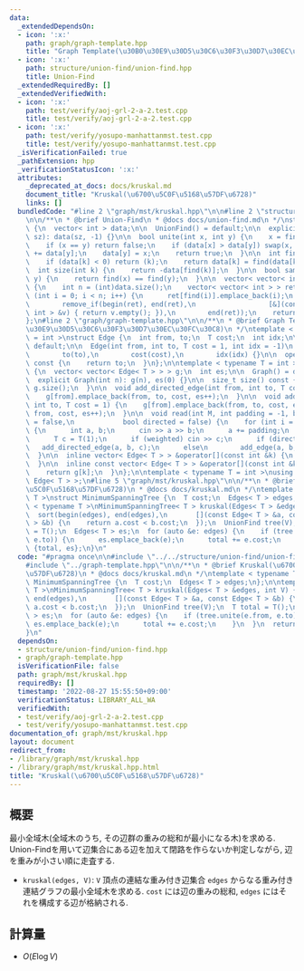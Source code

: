 ```yaml
---
data:
  _extendedDependsOn:
  - icon: ':x:'
    path: graph/graph-template.hpp
    title: "Graph Template(\u30B0\u30E9\u30D5\u30C6\u30F3\u30D7\u30EC\u30FC\u30C8)"
  - icon: ':x:'
    path: structure/union-find/union-find.hpp
    title: Union-Find
  _extendedRequiredBy: []
  _extendedVerifiedWith:
  - icon: ':x:'
    path: test/verify/aoj-grl-2-a-2.test.cpp
    title: test/verify/aoj-grl-2-a-2.test.cpp
  - icon: ':x:'
    path: test/verify/yosupo-manhattanmst.test.cpp
    title: test/verify/yosupo-manhattanmst.test.cpp
  _isVerificationFailed: true
  _pathExtension: hpp
  _verificationStatusIcon: ':x:'
  attributes:
    _deprecated_at_docs: docs/kruskal.md
    document_title: "Kruskal(\u6700\u5C0F\u5168\u57DF\u6728)"
    links: []
  bundledCode: "#line 2 \"graph/mst/kruskal.hpp\"\n\n#line 2 \"structure/union-find/union-find.hpp\"\
    \n\n/**\n * @brief Union-Find\n * @docs docs/union-find.md\n */\nstruct UnionFind\
    \ {\n  vector< int > data;\n\n  UnionFind() = default;\n\n  explicit UnionFind(size_t\
    \ sz): data(sz, -1) {}\n\n  bool unite(int x, int y) {\n    x = find(x), y = find(y);\n\
    \    if (x == y) return false;\n    if (data[x] > data[y]) swap(x, y);\n    data[x]\
    \ += data[y];\n    data[y] = x;\n    return true;\n  }\n\n  int find(int k) {\n\
    \    if (data[k] < 0) return (k);\n    return data[k] = find(data[k]);\n  }\n\n\
    \  int size(int k) {\n    return -data[find(k)];\n  }\n\n  bool same(int x, int\
    \ y) {\n    return find(x) == find(y);\n  }\n\n  vector< vector< int > > groups()\
    \ {\n    int n = (int)data.size();\n    vector< vector< int > > ret(n);\n    for\
    \ (int i = 0; i < n; i++) {\n      ret[find(i)].emplace_back(i);\n    }\n    ret.erase(\n\
    \        remove_if(begin(ret), end(ret),\n                  [&](const vector<\
    \ int > &v) { return v.empty(); }),\n        end(ret));\n    return ret;\n  }\n\
    };\n#line 2 \"graph/graph-template.hpp\"\n\n/**\n * @brief Graph Template(\u30B0\
    \u30E9\u30D5\u30C6\u30F3\u30D7\u30EC\u30FC\u30C8)\n */\ntemplate < typename T\
    \ = int >\nstruct Edge {\n  int from, to;\n  T cost;\n  int idx;\n\n  Edge() =\
    \ default;\n\n  Edge(int from, int to, T cost = 1, int idx = -1)\n      : from(from),\n\
    \        to(to),\n        cost(cost),\n        idx(idx) {}\n\n  operator int()\
    \ const {\n    return to;\n  }\n};\n\ntemplate < typename T = int >\nstruct Graph\
    \ {\n  vector< vector< Edge< T > > > g;\n  int es;\n\n  Graph() = default;\n\n\
    \  explicit Graph(int n): g(n), es(0) {}\n\n  size_t size() const {\n    return\
    \ g.size();\n  }\n\n  void add_directed_edge(int from, int to, T cost = 1) {\n\
    \    g[from].emplace_back(from, to, cost, es++);\n  }\n\n  void add_edge(int from,\
    \ int to, T cost = 1) {\n    g[from].emplace_back(from, to, cost, es);\n    g[to].emplace_back(to,\
    \ from, cost, es++);\n  }\n\n  void read(int M, int padding = -1, bool weighted\
    \ = false,\n            bool directed = false) {\n    for (int i = 0; i < M; i++)\
    \ {\n      int a, b;\n      cin >> a >> b;\n      a += padding;\n      b += padding;\n\
    \      T c = T(1);\n      if (weighted) cin >> c;\n      if (directed)\n     \
    \   add_directed_edge(a, b, c);\n      else\n        add_edge(a, b, c);\n    }\n\
    \  }\n\n  inline vector< Edge< T > > &operator[](const int &k) {\n    return g[k];\n\
    \  }\n\n  inline const vector< Edge< T > > &operator[](const int &k) const {\n\
    \    return g[k];\n  }\n};\n\ntemplate < typename T = int >\nusing Edges = vector<\
    \ Edge< T > >;\n#line 5 \"graph/mst/kruskal.hpp\"\n\n/**\n * @brief Kruskal(\u6700\
    \u5C0F\u5168\u57DF\u6728)\n * @docs docs/kruskal.md\n */\ntemplate < typename\
    \ T >\nstruct MinimumSpanningTree {\n  T cost;\n  Edges< T > edges;\n};\n\ntemplate\
    \ < typename T >\nMinimumSpanningTree< T > kruskal(Edges< T > &edges, int V) {\n\
    \  sort(begin(edges), end(edges),\n       [](const Edge< T > &a, const Edge< T\
    \ > &b) {\n    return a.cost < b.cost;\n  });\n  UnionFind tree(V);\n  T total\
    \ = T();\n  Edges< T > es;\n  for (auto &e: edges) {\n    if (tree.unite(e.from,\
    \ e.to)) {\n      es.emplace_back(e);\n      total += e.cost;\n    }\n  }\n  return\
    \ {total, es};\n}\n"
  code: "#pragma once\n\n#include \"../../structure/union-find/union-find.hpp\"\n\
    #include \"../graph-template.hpp\"\n\n/**\n * @brief Kruskal(\u6700\u5C0F\u5168\
    \u57DF\u6728)\n * @docs docs/kruskal.md\n */\ntemplate < typename T >\nstruct\
    \ MinimumSpanningTree {\n  T cost;\n  Edges< T > edges;\n};\n\ntemplate < typename\
    \ T >\nMinimumSpanningTree< T > kruskal(Edges< T > &edges, int V) {\n  sort(begin(edges),\
    \ end(edges),\n       [](const Edge< T > &a, const Edge< T > &b) {\n    return\
    \ a.cost < b.cost;\n  });\n  UnionFind tree(V);\n  T total = T();\n  Edges< T\
    \ > es;\n  for (auto &e: edges) {\n    if (tree.unite(e.from, e.to)) {\n     \
    \ es.emplace_back(e);\n      total += e.cost;\n    }\n  }\n  return {total, es};\n\
    }\n"
  dependsOn:
  - structure/union-find/union-find.hpp
  - graph/graph-template.hpp
  isVerificationFile: false
  path: graph/mst/kruskal.hpp
  requiredBy: []
  timestamp: '2022-08-27 15:55:50+09:00'
  verificationStatus: LIBRARY_ALL_WA
  verifiedWith:
  - test/verify/aoj-grl-2-a-2.test.cpp
  - test/verify/yosupo-manhattanmst.test.cpp
documentation_of: graph/mst/kruskal.hpp
layout: document
redirect_from:
- /library/graph/mst/kruskal.hpp
- /library/graph/mst/kruskal.hpp.html
title: "Kruskal(\u6700\u5C0F\u5168\u57DF\u6728)"
---
```

## 概要

最小全域木(全域木のうち, その辺群の重みの総和が最小になる木)を求める. Union-Findを用いて辺集合にある辺を加えて閉路を作らないか判定しながら, 辺を重みが小さい順に走査する.

* `kruskal(edges, V)`: `V` 頂点の連結な重み付き辺集合 `edges` からなる重み付き連結グラフの最小全域木を求める. `cost` には辺の重みの総和, `edges` にはそれを構成する辺が格納される.

## 計算量

* $O(E \log V)$
